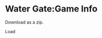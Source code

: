 <!DOCTYPE html>
<html>
<head>
</head>
<body>

<h1>Water Gate:Game Info</h1>
<p>Download as a zip.</p>
<p>Load</p>

</body>
</html>
